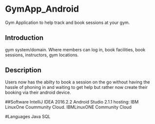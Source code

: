 # GymApp_Android
Gym Application to help track and book sessions at your gym.

## Introduction
gym system/domain. Where members can log in, book facilities, book sessions, instructors, gym locations.

## Description
Users now has the abilty to book a session on the go without having the hassle of phoning in and waiting to get help but rather now create their booking via their android device.

##Software
IntelliJ IDEA 2016.2.2
Android Studio 2.1.1
hosting: IBM LinuxOne Coummunity Cloud.
IBMLinuxONE Community Cloud


#Languages
Java 
SQL


